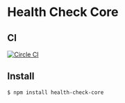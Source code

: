 # Health Check Core

## CI
[![Circle CI](https://circleci.com/gh/LucasRodrigues/health-check-core.svg?style=svg)](https://circleci.com/gh/LucasRodrigues/health-check-core)

## Install

```
$ npm install health-check-core
```

